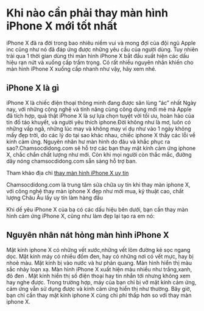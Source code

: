 # Khi nào cần phải thay màn hình iPhone X mới tốt nhất
iPhone X đã ra đời trong bao nhiêu niềm vui và mong đợi của đội ngũ Apple inc cũng như nó đã đáp ứng được những yêu cầu của người dùng. Tuy nhiên trải qua 1 thời gian dùng thì màn hình iPhone X bắt đầu xuất hiện các dấu hiệu rạn nứt và xuống cấp trầm trọng. Có rất nhiều nguyên nhân khiến cho màn hình iPhone X xuống cấp nhanh như vậy, hãy xem nhé.
<h2>iPhone X là gì</h2>
iPhone X là chiếc điện thoại thông minh đang được săn lùng “ác” nhất Ngày nay, với những cộng nghệ và tính năng cùng công dụng mới mẻ mà Apple đã tích hợp, quả thật iPhone X là sự lựa chọn tuyệt vời tối ưu, hoàn hảo của tín đồ táo khuyết, và người yêu thích iphone.Đời không như là mơ, luôn có những vấp ngã, những lúc may và không may ví dụ như vào 1 ngày không mấy đẹp trời, do các lý do tại sao khác nhau, chiếc iphone X thấy các lỗi về kính cảm ứng. Nguyên nhân hư màn hình do đâu và khắc phục ra sao?.Chamsocdidong.com sẽ hỗ trợ các bạn thay mặt kính cảm ứng iphone X, chắc chắn chất lượng như mới. Còn khi mọi người còn thắc mắc, đường dây nóng chamsocdidong.com sẵn sàng hỗ trợ ban.

Tham khảo địa chỉ <a href="https://chamsocdidong.com/thay-man-hinh-mat-kinh-cam-ung-iphone-x-co-duoc-hay-khong-gia-bao-nhieu-tai-viet-nam/">thay màn hình iPhone X uy tín</a>

Chamsocdidong.com là trung tâm sửa chữa uy tín khi thay màn iphone X, với công nghệ thay màn iphone X đẹp như mới mua, kỹ thuật cao, chất lượng Châu Âu lấy uy tín làm hàng đầu

Khi dế yêu iPhone X của bạ có các dấu hiệu bên dưới, bạn cần thay màn hình cảm ứng iPhone X, cũng như làm đẹp lại tạo ra em nó:
<h2> Nguyên nhân nát hỏng màn hình iPhone X</h2>
Mặt kính iphone X có những vết xước,những vết lõm đường kẻ sọc ngang dọc.
Mặt kính máy có nhiều đốm đen, hay có những nơi có vết mực, hay bị nhoè màu.
Mặt kính bị vào nước và hư phản quang.
Màn hình hiển thị màu sắc nhảy loạn xạ.
Màn hình iPhone X xuất hiện màu nhiều như trắng,xanh, đỏ đen .
Mặt kính hiển thị số điện thoại hay tin nhắn tới nhưng không xem hay nghe được.
Trong trường hợp, máy của bạn chỉ bị vỡ mặt kính cảm ứng, cảm ứng vẫn sử dụng được và kính cảm ứng hiển thị như thường. Bây giờ, bạn chỉ cần thay mặt kính iphone X cùng chi phí thấp hơn so với thay màn iphone X.
